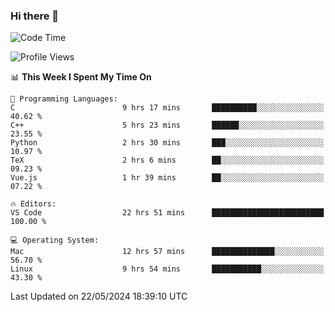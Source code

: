 ### Hi there 👋

<!--START_SECTION:waka-->
![Code Time](http://img.shields.io/badge/Code%20Time-613%20hrs%2034%20mins-blue)

![Profile Views](http://img.shields.io/badge/Profile%20Views-3-blue)

📊 **This Week I Spent My Time On** 

```text
💬 Programming Languages: 
C                        9 hrs 17 mins       ██████████░░░░░░░░░░░░░░░   40.62 % 
C++                      5 hrs 23 mins       ██████░░░░░░░░░░░░░░░░░░░   23.55 % 
Python                   2 hrs 30 mins       ███░░░░░░░░░░░░░░░░░░░░░░   10.97 % 
TeX                      2 hrs 6 mins        ██░░░░░░░░░░░░░░░░░░░░░░░   09.23 % 
Vue.js                   1 hr 39 mins        ██░░░░░░░░░░░░░░░░░░░░░░░   07.22 % 

🔥 Editors: 
VS Code                  22 hrs 51 mins      █████████████████████████   100.00 % 

💻 Operating System: 
Mac                      12 hrs 57 mins      ██████████████░░░░░░░░░░░   56.70 % 
Linux                    9 hrs 54 mins       ███████████░░░░░░░░░░░░░░   43.30 % 
```


 Last Updated on 22/05/2024 18:39:10 UTC
<!--END_SECTION:waka-->

<!--
**JackeyHua-SJTU/JackeyHua-SJTU** is a ✨ _special_ ✨ repository because its `README.md` (this file) appears on your GitHub profile.

Here are some ideas to get you started:

- 🔭 I’m currently working on ...
- 🌱 I’m currently learning ...
- 👯 I’m looking to collaborate on ...
- 🤔 I’m looking for help with ...
- 💬 Ask me about ...
- 📫 How to reach me: ...
- 😄 Pronouns: ...
- ⚡ Fun fact: ...
-->
